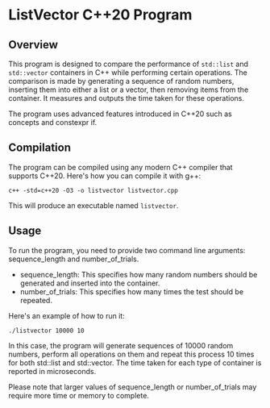 # ListVector C++20 Program

## Overview
This program is designed to compare the performance of `std::list` and `std::vector` containers in C++ while performing certain operations. The comparison is made by generating a sequence of random numbers, inserting them into either a list or a vector, then removing items from the container. It measures and outputs the time taken for these operations.

The program uses advanced features introduced in C++20 such as concepts and constexpr if.

## Compilation

The program can be compiled using any modern C++ compiler that supports C++20. Here's how you can compile it with g++:

```
c++ -std=c++20 -O3 -o listvector listvector.cpp
```

This will produce an executable named `listvector`.

## Usage

To run the program, you need to provide two command line arguments: sequence_length and number_of_trials. 

- sequence_length: This specifies how many random numbers should be generated and inserted into the container.
- number_of_trials: This specifies how many times the test should be repeated.

Here's an example of how to run it:

```
./listvector 10000 10
```

In this case, the program will generate sequences of 10000 random numbers, perform all operations on them and repeat this process 10 times for both std::list<int> and std::vector<int>. The time taken for each type of container is reported in microseconds.

Please note that larger values of sequence_length or number_of_trials may require more time or memory to complete.
